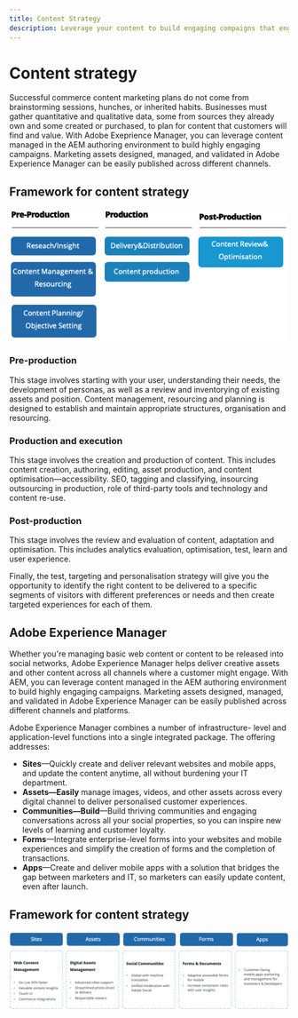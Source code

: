 ```yaml
---
title: Content Strategy
description: Leverage your content to build engaging compaigns that engage your customers.
---
```


# Content strategy

Successful commerce content marketing plans do not come from brainstorming sessions, hunches, or inherited habits. Businesses must gather quantitative and qualitative data, some from sources they already own and some created or purchased, to plan for content that customers will find and value. With Adobe Exeprience Manager, you can leverage content managed in the AEM authoring environment to build highly engaging campaigns. Marketing assets designed, managed, and validated in Adobe Experience Manager can be easily published across different channels.

## Framework for content strategy

![Content strategy framework diagram](../../assets/playbooks/content-strategy-framework.png)

### Pre-production

This stage involves starting with your user, understanding their needs, the development of personas, as well as a review and inventorying of existing assets and position. Content management, resourcing and planning is designed to establish and maintain appropriate structures, organisation and resourcing.

### Production and execution

This stage involves the creation and production of content. This includes content creation, authoring, editing, asset production, and content optimisation—accessibility. SEO, tagging and classifying, insourcing outsourcing in production, role of third-party tools and technology and content re-use.

### Post-production

This stage involves the review and evaluation of content, adaptation and optimisation. This includes analytics evaluation, optimisation, test, learn and user experience.

Finally, the test, targeting and personalisation strategy will give you the opportunity to identify the right content to be delivered to a specific segments of visitors with different preferences or needs and then create targeted experiences for each of them.

## Adobe Experience Manager

Whether you're managing basic web content or content to be released into social networks, Adobe Experience Manager helps deliver creative assets and other content across all channels where a customer might engage. With AEM, you can leverage content managed in the AEM authoring environment to build highly engaging campaigns. Marketing assets designed, managed, and validated in Adobe Experience Manager can be easily published across different channels and platforms.

Adobe Experience Manager combines a number of infrastructure- level and application-level functions into a single integrated package. The offering addresses:

- **Sites**—Quickly create and deliver relevant websites and mobile apps, and update the content anytime, all without burdening your IT department.
- **Assets—Easily** manage images, videos, and other assets across every digital channel to deliver personalised customer experiences.
- **Communities—Build**—Build thriving communities and engaging conversations across all your social properties, so you can inspire new levels of learning and customer loyalty.
- **Forms**—Integrate enterprise-level forms into your websites and mobile experiences and simplify the creation of forms and the completion of transactions.
- **Apps**—Create and deliver mobile apps with a solution that bridges the gap between marketers and IT, so marketers can easily update content, even after launch.

## Framework for content strategy

![Content strategy framework diagram](../../assets/playbooks/content-strategy-framework2.png)
